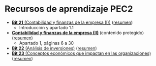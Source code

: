 # Recursos de aprendizaje PEC2

- [**Bit 21** (Contabilidad y finanzas de la empresa (I))](http://cvapp.uoc.edu/autors/MostraPDFMaterialAction.do?id=263179&hash=1a0968aafeee5f7362c6a75eff9e5f2d44dad0c2f5ebe3e293116b24e5762337) ([resumen](bit_21_contabilidad_y_finanzas_de_la_empresa_i_resumen.md))
	- Introducción y apartado 1.1
- [**Contabilidad y finanzas de la empresa (II)**](https://protected-content.ftp.uoc.edu/biblioteca/prestatgeries/05556_75556/90521.pdf) (contenido protegido) ([resumen](contabilidad_y_finanzas_de_la_empresa_ii_resumen.md))
	- Apartado 1, páginas 6 a 30
- [**Bit 22** (Análisis de inversiones)](http://cvapp.uoc.edu/autors/MostraPDFMaterialAction.do?id=263181&hash=4c5f222055ec6ceb4523f0adfd2afc2cba2d41ca2646c41001d81e2e49cbe412) ([resumen](bit_22_analisis_de_inversiones_resumen.md))
- [**Bit 23** (Conceptos económicos que impactan en las organizaciones)](http://cvapp.uoc.edu/autors/MostraPDFMaterialAction.do?id=151500&hash=3fd646fe78d6cf5866ce7b47c92856d23aa9806cbf020d714dbc127b18408898) ([resumen](bit_23_conceptos_economicos_que_impactan_en_las_organizaciones_resumen.md))